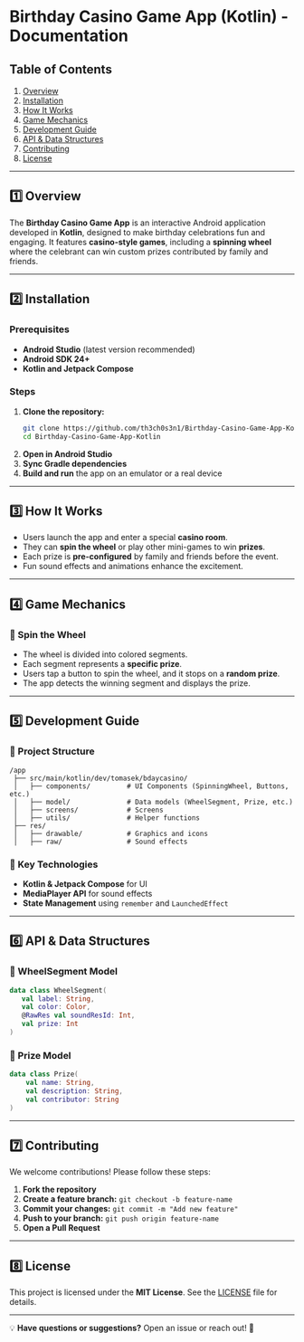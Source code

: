 # Birthday Casino Game App (Kotlin) - Documentation

## Table of Contents
1. [Overview](#1️⃣-overview)
2. [Installation](#2️⃣-installation)
3. [How It Works](#3️⃣-how-it-works)
4. [Game Mechanics](#4️⃣-game-mechanics)
5. [Development Guide](#5️⃣-development-guide)
6. [API & Data Structures](#6️⃣-api--data-structures)
7. [Contributing](#7️⃣-contributing)
8. [License](#8️⃣-license)

---

## 1️⃣ Overview
The **Birthday Casino Game App** is an interactive Android application developed in **Kotlin**, designed to make birthday celebrations fun and engaging. It features **casino-style games**, including a **spinning wheel** where the celebrant can win custom prizes contributed by family and friends.

---

## 2️⃣ Installation
### Prerequisites
- **Android Studio** (latest version recommended)
- **Android SDK 24+**
- **Kotlin and Jetpack Compose**

### Steps
1. **Clone the repository:**
   ```sh
   git clone https://github.com/th3ch0s3n1/Birthday-Casino-Game-App-Kotlin.git
   cd Birthday-Casino-Game-App-Kotlin
   ```
2. **Open in Android Studio**
3. **Sync Gradle dependencies**
4. **Build and run** the app on an emulator or a real device

---

## 3️⃣ How It Works
- Users launch the app and enter a special **casino room**.
- They can **spin the wheel** or play other mini-games to win **prizes**.
- Each prize is **pre-configured** by family and friends before the event.
- Fun sound effects and animations enhance the excitement.

---

## 4️⃣ Game Mechanics
### 🎡 Spin the Wheel
- The wheel is divided into colored segments.
- Each segment represents a **specific prize**.
- Users tap a button to spin the wheel, and it stops on a **random prize**.
- The app detects the winning segment and displays the prize.

---

## 5️⃣ Development Guide
### 📂 Project Structure
```
/app
 ├── src/main/kotlin/dev/tomasek/bdaycasino/
 │   ├── components/         # UI Components (SpinningWheel, Buttons, etc.)
 │   ├── model/              # Data models (WheelSegment, Prize, etc.)
 │   ├── screens/            # Screens
 │   ├── utils/              # Helper functions
 ├── res/
 │   ├── drawable/           # Graphics and icons
 │   ├── raw/                # Sound effects
```

### 🚀 Key Technologies
- **Kotlin & Jetpack Compose** for UI
- **MediaPlayer API** for sound effects
- **State Management** using `remember` and `LaunchedEffect`

---

## 6️⃣ API & Data Structures
### 🎨 WheelSegment Model
```kotlin
data class WheelSegment(
   val label: String,
   val color: Color,
   @RawRes val soundResId: Int,
   val prize: Int
)
```
### 🎯 Prize Model
```kotlin
data class Prize(
    val name: String,
    val description: String,
    val contributor: String
)
```

---

## 7️⃣ Contributing
We welcome contributions! Please follow these steps:
1. **Fork the repository**
2. **Create a feature branch:** `git checkout -b feature-name`
3. **Commit your changes:** `git commit -m "Add new feature"`
4. **Push to your branch:** `git push origin feature-name`
5. **Open a Pull Request**

---

## 8️⃣ License
This project is licensed under the **MIT License**. See the [LICENSE](../LICENSE) file for details.

---

💡 **Have questions or suggestions?** Open an issue or reach out! 🚀

